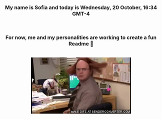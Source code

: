 


<div align="center">
<h3 >My name is Sofia and today is Wednesday, 20 October, 16:34 GMT-4</h3><br>
<h3 >For now, me and my personalities are working to create a fun Readme 👋
</h3><br>
<img src='img/dwight.gif' alt='working...'/>
</div>
